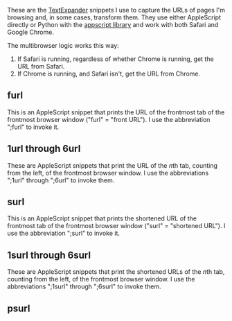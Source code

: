 These are the [TextExpander][2] snippets I use to capture the URLs of pages I'm browsing and, in some cases, transform them. They use either AppleScript directly or Python with the [appscript library][1] and work with both Safari and Google Chrome.

The multibrowser logic works this way:

1. If Safari is running, regardless of whether Chrome is running, get the URL from Safari.
2. If Chrome is running, and Safari isn't, get the URL from Chrome.


## furl ##

This is an AppleScript snippet that prints the URL of the frontmost tab of the frontmost browser window ("furl" = "front URL"). I use the abbreviation ";furl" to invoke it.

## 1url through 6url ##

These are AppleScript snippets that print the URL of the *n*th tab, counting from the left, of the frontmost browser window. I use the abbreviations ";1url" through ";6url" to invoke them.

## surl ##

This is an AppleScript snippet that prints the shortened URL of the frontmost tab of the frontmost browser window ("surl" = "shortened URL"). I use the abbreviation ";surl" to invoke it.

## 1surl through 6surl ##

These are AppleScript snippets that print the shortened URLs of the *n*th tab, counting from the left, of the frontmost browser window. I use the abbreviations ";1surl" through ";6surl" to invoke them.

## psurl ##






[1]: http://appscript.sourceforge.net/index.html
[2]: http://smilesoftware.com/TextExpander/
